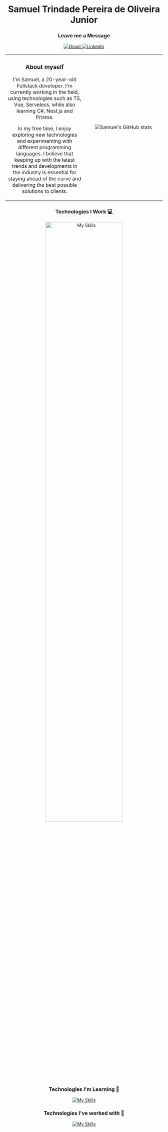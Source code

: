 <h1 align="center">
    Samuel Trindade Pereira de Oliveira Junior
</h1>
<div align="center" width="100%">
  <h3 align="center">
    Leave me a Message
  </h3>
  <p align="center">
    <a href="mailto:samuel.junior.sjc@gmail.com">
      <img src="https://img.shields.io/badge/-Gmail-%23333?style=for-the-badge&logo=gmail&logoColor=white" alt="Gmail">
    </a>
    <a href="https://www.linkedin.com/in/samueltpoj/" target="_blank">
      <img src="https://img.shields.io/badge/-LinkedIn-%230077B5?style=for-the-badge&logo=linkedin&logoColor=white" alt="LinkedIn">
    </a>
  </p>
</div>
<table width="100%">
  <tr>
    <td valign="middle" align="center" width="50%">
      <h3>About myself</h3>
      <p valign="middle" align="center">
        I'm Samuel, a 20-year-old Fullstack developer. I'm currently working in the field, using technologies such as TS, Vue, Serveless, while also learning C#, Nest.js and Prisma. 
      </p>
      <p valign="middle" align="center">
        In my free time, I enjoy exploring new technologies and experimenting with different programming languages. I believe that keeping up with the latest trends and developments in the industry is essential for staying ahead of the curve and delivering the best possible solutions to clients.
      </p>
    </td>
    <td valign="middle" align="center" width="50%">
        <p valign="middle" align="center">
          <img src="https://github-readme-stats.vercel.app/api?username=samueltpoj&show_icons=true&theme=synthwave" alt="Samuel's GitHub stats">
        </p>
    </td>
  </tr>
</table>
<div align="center" width="100%">
      <h3 align="center">
        Technologies I Work 💻
      </h3>
      <p align="center">
        <a href="https://skillicons.dev">
          <img src="https://skillicons.dev/icons?i=html,css,js,typescript,nodejs,vue,mysql,postgres,aws" alt="My Skills" width="70%">
        </a>
      </p>
    </div>
  <div align="center" width="100%">
    <h3 align="center">
      Technologies I'm Learning 📓
    </h3>
    <p align="center">
      <a href="https://skillicons.dev">
        <img src="https://skillicons.dev/icons?i=nextjs,styledcomponents,nestjs,prisma,mongo,docker" alt="My Skills" >
      </a>
    </p>
  </div>
  <div align="center" style="width:100%">
    <h3 align="center">
      Technologies I've worked with 📝
    </h3>
    <p align="center">
      <a href="https://skillicons.dev">
        <img src="https://skillicons.dev/icons?i=cs,java,c,python,arduino,php,react,tailwind" alt="My Skills" >
      </a>
    </p>
  </div>
